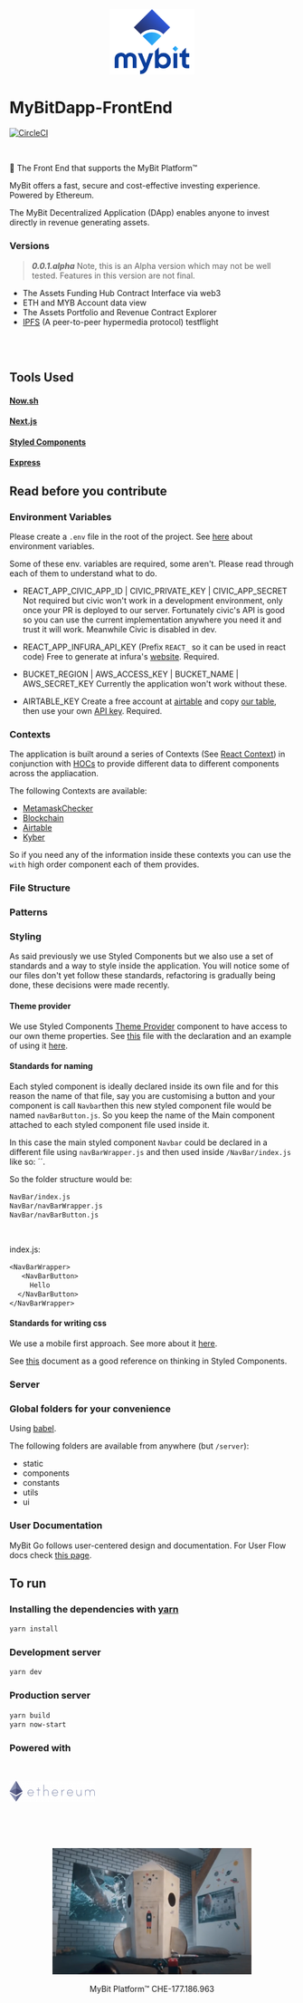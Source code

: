 <p align="center">
  <a href="https://mybit.io/">
    <img alt="MyBit Logo" src="./src/images/MyBit-logo.svg" width="150">
  </a>
</p>


# MyBitDapp-FrontEnd

[![CircleCI](https://circleci.com/gh/MyBitFoundation/MyBit-Go.svg?style=svg)](https://circleci.com/gh/MyBitFoundation/MyBit-Go)

<br/>

🎨 The Front End that supports the MyBit Platform™

MyBit offers a fast, secure and cost-effective investing experience. Powered by Ethereum.

The MyBit Decentralized Application (DApp) enables anyone to invest directly in revenue generating assets.
<br/>

### Versions
>***0.0.1.alpha***
Note, this is an Alpha version which may not be well tested. Features in this version are not final.

- The Assets Funding Hub Contract Interface via web3
- ETH and MYB Account data view
- The Assets Portfolio and Revenue Contract Explorer
- [IPFS](https://github.com/ipfs) (A peer-to-peer hypermedia protocol) testflight

<br/><br/>

## Tools Used
#### [Now.sh](https://zeit.co/now)
#### [Next.js](https://nextjs.org/)
#### [Styled Components](https://www.styled-components.com/)
#### [Express](https://www.npmjs.com/package/express)

## Read before you contribute

### Environment Variables

Please create a `.env` file in the root of the project. See [here](https://en.wikipedia.org/wiki/Environment_variable) about environment variables.

Some of these env. variables are required, some aren't. Please read through each of them to understand what to do.

- REACT_APP_CIVIC_APP_ID | CIVIC_PRIVATE_KEY | CIVIC_APP_SECRET
Not required but civic won't work in a development environment, only once your PR is deployed to our server. Fortunately civic's API is good so you can use the current implementation anywhere you need it and trust it will work. Meanwhile Civic is disabled in dev.

- REACT_APP_INFURA_API_KEY (Prefix `REACT_` so it can be used in react code)
Free to generate at infura's [website](https://infura.io/). Required.

- BUCKET_REGION | AWS_ACCESS_KEY | BUCKET_NAME | AWS_SECRET_KEY
Currently the application won't work without these.

- AIRTABLE_KEY
Create a free account at [airtable](https://airtable.com) and copy [our table](https://airtable.com/shrpZZvivqhhoUbWn), then use your own [API key](url). Required.

### Contexts
The application is built around a series of Contexts (See [React Context](https://reactjs.org/docs/context.html)) in conjunction with [HOCs](https://reactjs.org/docs/higher-order-components.html) to provide different data to different components across the appliacation.

The following Contexts are available:

- [MetamaskChecker](https://github.com/csmartinsfct/MyBit-Go.app/blob/hotfix/refactoring/components/MetamaskChecker/index.js)
- [Blockchain](https://github.com/csmartinsfct/MyBit-Go.app/blob/hotfix/refactoring/components/Blockchain.js)
- [Airtable](https://github.com/csmartinsfct/MyBit-Go.app/blob/hotfix/refactoring/components/Airtable.js)
- [Kyber](https://github.com/csmartinsfct/MyBit-Go.app/blob/hotfix/refactoring/components/KyberContext.js)

So if you need any of the information inside these contexts you can use the `with` high order component each of them provides.

### File Structure

### Patterns

### Styling

As said previously we use Styled Components but we also use a set of standards and a way to style inside the application. You will notice some of our files don't yet follow these standards, refactoring is gradually being done, these decisions were made recently.

#### Theme provider
We use Styled Components [Theme Provider](https://www.styled-components.com/docs/advanced#theming) component to have access to our own theme properties. See [this](https://github.com/csmartinsfct/MyBit-Go.app/blob/hotfix/refactoring/components/Theme/index.js) file with the declaration and an example of using it [here](https://github.com/csmartinsfct/MyBit-Go.app/blob/hotfix/refactoring/components/MobileMenu/styledMobileMenuWrapper.js).

#### Standards for naming
Each styled component is ideally declared inside its own file and for this reason the name of that file, say you are customising a button and your component is call `Navbar`then this new styled component file would be named `navBarButton.js`. So you keep the name of the Main component attached to each styled component file used inside it.

In this case the main styled component `Navbar` could be declared in a different file using `navBarWrapper.js` and then used inside `/NavBar/index.js` like so: ´<NavBarWrapper>´.

So the folder structure would be:
```
NavBar/index.js
NavBar/navBarWrapper.js
NavBar/navBarButton.js
```
<br/>

index.js:
```
<NavBarWrapper>
   <NavBarButton>
     Hello
  </NavBarButton>
</NavBarWrapper>
```

#### Standards for writing css
We use a mobile first approach. See more about it [here](https://zellwk.com/blog/how-to-write-mobile-first-css/).

See [this](https://itnext.io/thinking-in-styled-components-e230ea37c52c) document as a good reference on thinking in Styled Components.

### Server

### Global folders for your convenience
Using [babel](https://github.com/tleunen/babel-plugin-module-resolver).

The following folders are available from anywhere (but `/server`):
- static
- components
- constants
- utils
- ui

### User Documentation
MyBit Go follows user-centered design and documentation.
For User Flow docs check [this page](./TESTING.md).



## To run

### Installing the dependencies with [yarn](https://yarnpkg.com/en/docs/usage)
```sh
yarn install
```
### Development server
```sh
yarn dev
```

### Production server
```sh
yarn build
yarn now-start
```

### Powered with
<br/>
<p>
<img src="./src/images/ethereum-logo.png" width="30%">
</p>
</p>

<br/><br/><br/>
<p align="center">
    <a href="https://www.youtube.com/watch?v=SGFGfpKn1dg">
        <img src="./src/images/rocket.png" width="70%">
    </a>
</a>
<br/>

<p align="center">
MyBit Platform™ CHE-177.186.963<br/>
</p>
